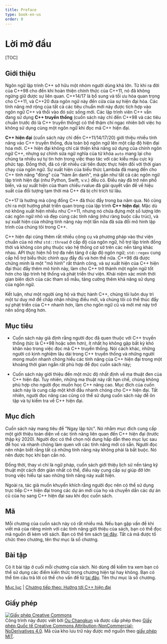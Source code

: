 ```yaml
---
title: Preface
type: book-en-us
order: 0
---
```

# Lời mở đầu

[TOC]

## Giới thiệu

Ngôn ngữ lập trình C++ sở hữu một nhóm người dùng khá lớn. Từ khi ra đời của C++98 cho đến khi hoàn thiện chính thức của C++11, nó đã không ngừng giữ được sự liên quan. C++14/17 là bổ sung và tối ưu hóa quan trọng cho C++11, và C++20 đưa ngôn ngữ này đến cửa của sự hiện đại hóa. Các tính năng mở rộng của tất cả các tiêu chuẩn mới này được tích hợp vào ngôn ngữ C++ và thổi vào đó sức sống mới.
Các lập trình viên C++ vẫn đang sử dụng **C++ truyền thống** (cuốn sách này chỉ đến C++98 và các tiêu chuẩn trước đó là C++ truyền thống) có thể thậm chí ngạc nhiên bởi việc họ không sử dụng cùng một ngôn ngữ khi đọc mã C++ hiện đại.

**C++ hiện đại** (cuốn sách này chỉ đến C++11/14/17/20) giới thiệu nhiều tính năng vào C++ truyền thống, đưa toàn bộ ngôn ngữ lên một cấp độ hiện đại hóa mới. C++ hiện đại không chỉ cải thiện khả năng sử dụng của chính ngôn ngữ C++, nhưng sự chỉnh sửa ngữ nghĩa của từ khóa `auto` mang lại cho chúng ta nhiều sự tự tin hơn trong việc thao tác với các kiểu mẫu cực kỳ phức tạp. Đồng thời, đã có rất nhiều cải tiến được thực hiện đối với thời gian chạy của ngôn ngữ. Sự xuất hiện của biểu thức Lambda đã mang đến cho C++ tính năng "đóng" của "hàm ẩn danh", mà gần như tất cả các ngôn ngữ lập trình hiện đại (như Python, Swift, v.v.) đều có. Điều này đã trở nên phổ biến, và sự xuất hiện của tham chiếu rvalue đã giải quyết vấn đề về hiệu suất của đối tượng tạm thời mà C++ đã bị chỉ trích từ lâu.

C++17 là hướng mà cộng đồng C++ đã thúc đẩy trong ba năm qua. Nó cũng chỉ ra một hướng phát triển quan trọng của lập trình **C++ hiện đại**. Mặc dù nó không xuất hiện nhiều như C++11, nhưng nó chứa đựng một số lượng lớn các ngôn ngữ nhỏ và đẹp cùng các tính năng (như ràng buộc cấu trúc), và sự xuất hiện của những tính năng này một lần nữa đã sửa đổi mô hình lập trình của chúng tôi trong C++.

C++ hiện đại cũng thêm rất nhiều công cụ và phương pháp vào thư viện chuẩn của nó như `std::thread` ở cấp độ của ngôn ngữ, hỗ trợ lập trình đồng thời và không còn phụ thuộc vào hệ thống cơ sở trên các nền tảng khác nhau. API thực hiện hỗ trợ đa nền tảng ở cấp độ ngôn ngữ; `std::regex` cung cấp hỗ trợ biểu thức chính quy đầy đủ và hơn thế nữa. C++98 đã được chứng minh là một "mô hình" rất thành công, và sự xuất hiện của C++ hiện đại thúc đẩy thêm mô hình này, làm cho C++ trở thành một ngôn ngữ tốt hơn cho lập trình hệ thống và phát triển thư viện. Khái niệm xác minh thời gian biên dịch của các tham số mẫu, tăng cường thêm khả năng sử dụng của ngôn ngữ.

Kết luận, như một người ủng hộ và thực hành C++, chúng tôi luôn duy trì một tư duy mở để chấp nhận những điều mới, và chúng tôi có thể thúc đẩy sự phát triển của C++ nhanh hơn, làm cho ngôn ngữ cũ và mới mẻ này trở nên sống động hơn.

## Mục tiêu

- Cuốn sách này giả định rằng người đọc đã quen thuộc với C++ truyền thống (tức là C++98 hoặc sớm hơn), ít nhất họ không gặp bất kỳ khó khăn nào trong việc đọc mã C++ truyền thống. Nói cách khác, những người có kinh nghiệm lâu dài trong C++ truyền thống và những người mong muốn nhanh chóng hiểu các tính năng của C++ hiện đại trong một khoảng thời gian ngắn rất phù hợp để đọc cuốn sách này;

- Cuốn sách này giới thiệu đến một mức độ nhất định về ma thuật đen của C++ hiện đại. Tuy nhiên, những ma thuật này rất hạn chế, chúng không phù hợp cho người đọc muốn học C++ nâng cao. Mục đích của cuốn sách này là cung cấp một khởi đầu nhanh chóng cho C++ hiện đại. Tất nhiên, người đọc nâng cao cũng có thể sử dụng cuốn sách này để ôn tập và tự kiểm tra về C++ hiện đại.

## Mục đích

Cuốn sách này mang tiêu đề "Ngay lập tức". Nó nhằm mục đích cung cấp một giới thiệu toàn diện về các tính năng liên quan đến C++ hiện đại (trước thập kỷ 2020).
Người đọc có thể chọn nội dung hấp dẫn theo mục lục sau để học và nhanh chóng làm quen với các tính năng mới có sẵn.
Người đọc nên nhận biết rằng tất cả những tính năng này không phải là bắt buộc. Nó nên được học khi bạn cần nó.

Đồng thời, thay vì chỉ là ngữ pháp, cuốn sách giới thiệu lịch sử nền tảng kỹ thuật một cách đơn giản nhất có thể, điều này cung cấp sự giúp đỡ lớn trong việc hiểu tại sao những tính năng này xuất hiện.

Ngoài ra, tác giả muốn khuyến khích rằng người đọc nên có thể sử dụng trực tiếp C++ hiện đại trong các dự án mới của họ và chuyển dần các dự án cũ của họ sang C++ hiện đại sau khi đọc cuốn sách.
## Mã

Mỗi chương của cuốn sách này có rất nhiều mã. Nếu bạn gặp vấn đề khi viết mã của riêng mình với các tính năng giới thiệu của sách, bạn có thể đọc mã nguồn đi kèm với sách. Bạn có thể tìm sách [tại đây](../../code). Tất cả mã được tổ chức theo chương, tên thư mục là số chương.

## Bài tập

Có ít bài tập ở cuối mỗi chương của sách. Nó dùng để kiểm tra xem bạn có thể sử dụng các điểm kiến thức trong chương hiện tại hay không. Bạn có thể tìm câu trả lời có thể cho vấn đề từ [tại đây](../../exercise). Tên thư mục là số chương.

[Mục lục](./toc.md) | [Chương tiếp theo: Hướng tới C++ hiện đại](./01-intro.md)

## Giấy phép

<a rel="license" href="https://creativecommons.org/licenses/by-nc-nd/4.0/"><img alt="Giấy phép Creative Commons" style="border-width:0" src="https://i.creativecommons.org/l/by-nc-nd/4.0/88x31.png" /></a><br />Công trình này được viết bởi [Ou Changkun](https://changkun.de) và được cấp phép theo <a rel="license" href="https://creativecommons.org/licenses/by-nc-nd/4.0/">Giấy phép Quốc tế Creative Commons Attribution-NonCommercial-NoDerivatives 4.0</a>. Mã của kho lưu trữ này được mở nguồn theo [giấy phép MIT](../../LICENSE).
